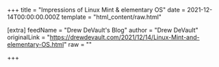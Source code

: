 
+++
title = "Impressions of Linux Mint & elementary OS"
date = 2021-12-14T00:00:00.000Z
template = "html_content/raw.html"

[extra]
feedName = "Drew DeVault's Blog"
author = "Drew DeVault"
originalLink = "https://drewdevault.com/2021/12/14/Linux-Mint-and-elementary-OS.html"
raw = ""

+++

